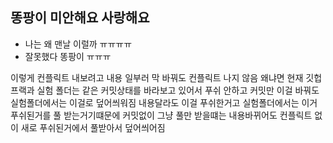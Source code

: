 ## 똥팡이 미안해요 사랑해요
 - 나는 왜 맨날 이럴까 ㅠㅠㅠㅠ
 - 잘못했다 똥팡이 ㅠㅠㅠ

 이렇게 컨플릭트 내보려고 내용 일부러 막 바꿔도 컨플릭트 나지 않음 왜냐면 현재 깃헙 프랙과 실험 폴더는 같은 커밋상태를 바라보고 있어서
 푸쉬 안하고 커밋만 이걸 바꿔도 실험폴더에서는 이걸로 덮어씌워짐 내용달라도 이걸 푸쉬한거고 실험폴더에서는 이거 푸쉬된거를 풀 받는거기떄문에
커밋없이 그냥 풀만 받을떄는 내용바뀌어도 컨플릭트 없이 새로 푸쉬된거에서 풀받아서 덮어씌어짐
